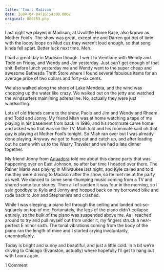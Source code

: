 ```yaml
---
title: 'Tour: Madison'
date: 2004-04-04T16:54:00.000Z
original: 000153.php
---
```


Last night we played in Madison, at Uvulittle Home Base, also known as Mother Fool’s. The show was great, except me and Darren got out of time with the loopy loops on Mud cuz they weren’t loud enough, so that song kinda fell apart. Better luck next time. Meh.

I had a great day in Madison though. I went to Vientiane with Wendy and Todd on Friday, and Wendy and Jim yesterday. Just can’t get enough of that shit. Before lunch yesterday me and Wendy went to the super cheap and awesome Bethesda Thrift Store where I found several fabulous items for an average price of two dollars and forty-six cents.

We also walked along the shore of Lake Mendota, and the wind was chopping up the water like crazy. We walked out on the jetty and watched the windsurfers mainlining adrenaline. No, actually they were just windsurfing.

Lots of old friends came to the show, Paolo and Jim and Wendy and Rheem and Todd and Jonny. My friend Miah was at home watching a tape of me playing in his basement from back in 1996, and his roommate came home and asked who that was on the TV. Miah told and his roommate said oh that guy is playing at Mother Fool’s tonight. So Miah ran over but I was already done playing. Anyway we got to hang out and catch up, and after loading out he came with us to the Weary Traveler and we had a late dinner together.

My friend Jonny from <a href="http://www.aquadora.com">Aquadora</a> told me about this dance party that was happening over on East Johnson, so after bar time I headed over there. The Rainer Maria was playing in Milwaukee last night, and Kyle called and told me they were driving to Madison after the show, so he met me at the party as well. We danced to some semi-thumping music coming from a TV and shared some tour stories. Then all of sudden it was four in the morning, so I said goodbye to Kyle and Jonny and hopped back on my borrowed bike and rode back to Jon and Stephanie’s and crashed.

While I was sleeping, a piano fell through the ceiling and landed not-so-squarely on top of me. Fortunately, the legs of the piano didn’t collapse entirely, so the bulk of the piano was suspended above me. As I reached around to try and pull myself out from under it, my fingers struck a near-perfect E minor sixth. The tonal vibrations coming from the body of the piano ran the length of mine and I started crying involuntarily, uncontrollably.

Today is bright and sunny and beautiful, and just a little cold. In a bit we’re driving to Chicago (Evanston, actually) where hopefully I’ll get to hang out with Laura again.

<span class="commentheader">1 Comment</span>

<!-- <div class="commentdivider">
<span class="commentauthorbox">Posted by <a href="http://www.pascal.com/cgi-bin/mt/mt-comments.cgi?__mode=red&id=654">J-roam</a></span>
<span class="commentdatebox">Monday, April  5, 2004</span>
<span class="commenttimebox"> 6:35 PM</span>
</div>
<div class="commentbody">really? seriously? a near-perfect E minor sixth?

is the piano story true? </div> -->
